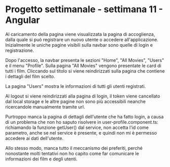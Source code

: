 # Progetto settimanale - settimana 11 - Angular

Al caricamento della pagina viene visualizzata la pagina di accoglienza, dalla quale si può registrare un nuovo utente o accedere all'applicazione. 
Inizialmente le uniche pagine visibili sulla navbar sono quelle di login e registrazione.

Dopo l'accesso, la navbar presenta le sezioni "Home", "All Movies", "Users" e il menu "Profile". Sulla pagina "All Movies" vengono presentate le card di tutti i film. Cliccando sul titolo si viene reindirizzati sulla pagina che contiene i dettagli del film scelto. 

La pagina "Users" mostra le informazioni di tutti gli utenti registrati. 

Al logout si viene reindirizzati alla pagina di login, il token viene cancellato dal local storage e le altre pagine non sono più accessibili neanche ricercandole manualmente tramite url. 

Purtroppo manca la pagina di dettagli dell'utente che ha fatto login, a causa di un problema che non ho saputo risolvere in user-profile.component.ts: richiamando la funzione getUser() dal service, non accetta l'id come parametro, anche se nel service è presente, e quindi non mi è permesso accedere ai dati dell'utente.

Allo stesso modo, manca tutto il meccanismo dei preferiti, perché nonostante molti tentativi non ho capito come far comunicare le informazioni dei film e degli utenti.